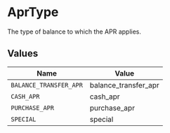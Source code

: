 # AprType

The type of balance to which the APR applies.


## Values

| Name                   | Value                  |
| ---------------------- | ---------------------- |
| `BALANCE_TRANSFER_APR` | balance_transfer_apr   |
| `CASH_APR`             | cash_apr               |
| `PURCHASE_APR`         | purchase_apr           |
| `SPECIAL`              | special                |